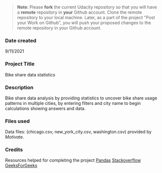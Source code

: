 >**Note**: Please **fork** the current Udacity repository so that you will have a **remote** repository in **your** Github account. Clone the remote repository to your local machine. Later, as a part of the project "Post your Work on Github", you will push your proposed changes to the remote repository in your Github account.

### Date created
9/11/2021

### Project Title
Bike share data statistics 

### Description
Bike share data analysis by providing statistics to uncover bike share usage patterns in multiple cities, by entering filters and city name to begin calculations showing answers and data.

### Files used
Data files: (chicago.csv, new_york_city.csv, washington.csv) provided by _Motivate_.

### Credits
Resources helped for completing the project
[Pandas](https://pandas.pydata.org)
[Stackoverflow](https://stackoverflow.com)
[GeeksForGeeks](https://www.geeksforgeeks.org)

